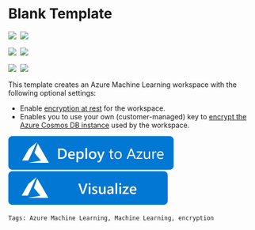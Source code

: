 # Blank Template

<IMG SRC="https://azurequickstartsservice.blob.core.windows.net/badges/201-machine-learning-encrypted-workspace/PublicLastTestDate.svg" />&nbsp;
<IMG SRC="https://azurequickstartsservice.blob.core.windows.net/badges/201-machine-learning-encrypted-workspace/PublicDeployment.svg" />&nbsp;

<IMG SRC="https://azurequickstartsservice.blob.core.windows.net/badges/201-machine-learning-encrypted-workspace/FairfaxLastTestDate.svg" />&nbsp;
<IMG SRC="https://azurequickstartsservice.blob.core.windows.net/badges/201-machine-learning-encrypted-workspace/FairfaxDeployment.svg" />&nbsp;

<IMG SRC="https://azurequickstartsservice.blob.core.windows.net/badges/201-machine-learning-encrypted-workspace/BestPracticeResult.svg" />&nbsp;
<IMG SRC="https://azurequickstartsservice.blob.core.windows.net/badges/201-machine-learning-encrypted-workspace/CredScanResult.svg" />&nbsp;

This template creates an Azure Machine Learning workspace with the following optional settings:

* Enable [encryption at rest](https://docs.microsoft.com/azure/machine-learning/concept-enterprise-security#encryption-at-rest) for the workspace.
* Enables you to use your own (customer-managed) key to [encrypt the Azure Cosmos DB instance](https://docs.microsoft.com/azure/machine-learning/concept-enterprise-security#azure-cosmos-db) used by the workspace.

<a href="https://portal.azure.com/#create/Microsoft.Template/uri/https%3A%2F%2Fraw.githubusercontent.com%2FAzure%2Fazure-quickstart-templates%2Fmaster%2F201-machine-learning-encrypted-workspace%2Fazuredeploy.json" target="_blank">
<img src="https://raw.githubusercontent.com/Azure/azure-quickstart-templates/master/1-CONTRIBUTION-GUIDE/images/deploytoazure.svg?sanitize=true"/>
</a>
<a href="http://armviz.io/#/?load=https%3A%2F%2Fraw.githubusercontent.com%2FAzure%2Fazure-quickstart-templates%2Fmaster%2F201-machine-learning-encrypted-workspace%2Fazuredeploy.json" target="_blank">
<img src="https://raw.githubusercontent.com/Azure/azure-quickstart-templates/master/1-CONTRIBUTION-GUIDE/images/visualizebutton.svg?sanitize=true"/>
</a>

`Tags: Azure Machine Learning, Machine Learning, encryption`
